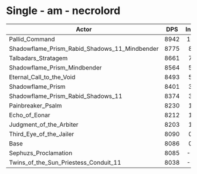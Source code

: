 # Single - am - necrolord
| Actor | DPS | Increase |
|---|:---:|:---:|
|Pallid_Command|8942|10.58%|
|Shadowflame_Prism_Rabid_Shadows_11_Mindbender|8775|8.52%|
|Talbadars_Stratagem|8661|7.10%|
|Shadowflame_Prism_Mindbender|8564|5.90%|
|Eternal_Call_to_the_Void|8493|5.02%|
|Shadowflame_Prism|8401|3.88%|
|Shadowflame_Prism_Rabid_Shadows_11|8374|3.55%|
|Painbreaker_Psalm|8230|1.78%|
|Echo_of_Eonar|8212|1.55%|
|Judgment_of_the_Arbiter|8203|1.44%|
|Third_Eye_of_the_Jailer|8090|0.04%|
|Base|8086|0.00%|
|Sephuzs_Proclamation|8085|-0.02%|
|Twins_of_the_Sun_Priestess_Conduit_11|8038|-0.60%|
